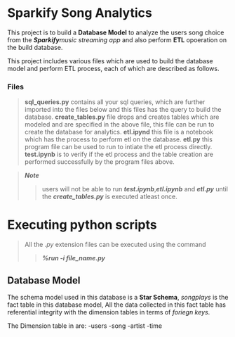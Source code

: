 # Sparkify Song Analytics

This project is to build a **Database Model** to analyze the users song choice from the ***Sparkify****music streaming app* and also perform **ETL** opoeration on the build database.

This project includes various files which are used to build the database model and perform ETL process, each of which are described as follows.

### Files

 > **sql_queries.py** contains all your sql queries, which are further imported into the files below and this files has the query to build the database.
 > **create_tables.py** file drops and creates tables which are modeled and are specified in the above file, this file can be run to create the database for analytics.
 > **etl.ipynd** this file is a notebook which has the process to perform etl on the database.
 >**etl.py** this program file can be used to run to intiate the etl process directly.
 >**test.ipynb** is to verify if the etl process and the table creation are performed successfully by the program files above.
 
 >***Note***
 >
  >> users will not be able to run ***test.ipynb***,***etl.ipynb*** and ***etl.py*** until the ***create_tables.py*** is executed atleast once.


# Executing python scripts

>All the *.py* extension files can be executed using the command
>>***%run -i file_name.py***
  
## Database Model

The schema model used in this database is a **Star Schema**, *songplays* is the fact table in this database model, All the data collected in this fact table has referential integrity with the dimension tables in terms of *foriegn keys*.

The Dimension table in are:
-users
-song
-artist
-time

